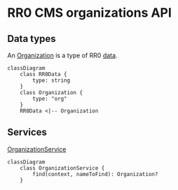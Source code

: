 # RR0 CMS organizations API

## Data types

An [Organization](./Organization.ts) is a type of RR0 [data](../data/README.md).

```mermaid
classDiagram
    class RR0Data {
        type: string
    }
    class Organization {
        type: "org"
    }
    RR0Data <|-- Organization
```

## Services

[OrganizationService](./OrganizationService.ts)

```mermaid
classDiagram
    class OrganizationService {
        find(context, nameToFind): Organization?
    }
```
